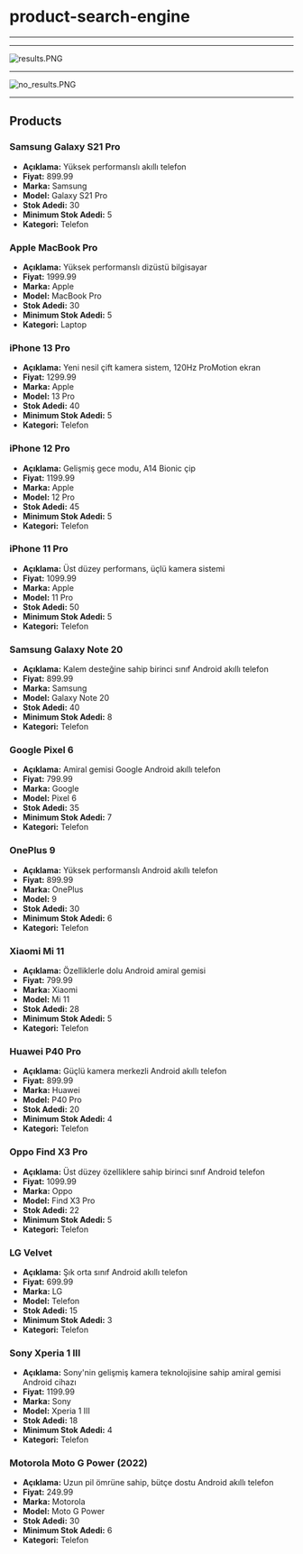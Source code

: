 # product-search-engine

------------------------------------------------------------------------------------------------------------------------



------------------------------------------------------------------------------------------------------------------------

![results.PNG](..%2F..%2Fresults.PNG)

------------------------------------------------------------------------------------------------------------------------

![no_results.PNG](..%2F..%2Fno_results.PNG)

------------------------------------------------------------------------------------------------------------------------

## Products

### Samsung Galaxy S21 Pro
- **Açıklama:** Yüksek performanslı akıllı telefon
- **Fiyat:** 899.99
- **Marka:** Samsung
- **Model:** Galaxy S21 Pro
- **Stok Adedi:** 30
- **Minimum Stok Adedi:** 5
- **Kategori:** Telefon

### Apple MacBook Pro
- **Açıklama:** Yüksek performanslı dizüstü bilgisayar
- **Fiyat:** 1999.99
- **Marka:** Apple
- **Model:** MacBook Pro
- **Stok Adedi:** 30
- **Minimum Stok Adedi:** 5
- **Kategori:** Laptop

### iPhone 13 Pro
- **Açıklama:** Yeni nesil çift kamera sistem, 120Hz ProMotion ekran
- **Fiyat:** 1299.99
- **Marka:** Apple
- **Model:** 13 Pro
- **Stok Adedi:** 40
- **Minimum Stok Adedi:** 5
- **Kategori:** Telefon

### iPhone 12 Pro
- **Açıklama:** Gelişmiş gece modu, A14 Bionic çip
- **Fiyat:** 1199.99
- **Marka:** Apple
- **Model:** 12 Pro
- **Stok Adedi:** 45
- **Minimum Stok Adedi:** 5
- **Kategori:** Telefon

### iPhone 11 Pro
- **Açıklama:** Üst düzey performans, üçlü kamera sistemi
- **Fiyat:** 1099.99
- **Marka:** Apple
- **Model:** 11 Pro
- **Stok Adedi:** 50
- **Minimum Stok Adedi:** 5
- **Kategori:** Telefon

### Samsung Galaxy Note 20
- **Açıklama:** Kalem desteğine sahip birinci sınıf Android akıllı telefon
- **Fiyat:** 899.99
- **Marka:** Samsung
- **Model:** Galaxy Note 20
- **Stok Adedi:** 40
- **Minimum Stok Adedi:** 8
- **Kategori:** Telefon

### Google Pixel 6
- **Açıklama:** Amiral gemisi Google Android akıllı telefon
- **Fiyat:** 799.99
- **Marka:** Google
- **Model:** Pixel 6
- **Stok Adedi:** 35
- **Minimum Stok Adedi:** 7
- **Kategori:** Telefon

### OnePlus 9
- **Açıklama:** Yüksek performanslı Android akıllı telefon
- **Fiyat:** 899.99
- **Marka:** OnePlus
- **Model:** 9
- **Stok Adedi:** 30
- **Minimum Stok Adedi:** 6
- **Kategori:** Telefon

### Xiaomi Mi 11
- **Açıklama:** Özelliklerle dolu Android amiral gemisi
- **Fiyat:** 799.99
- **Marka:** Xiaomi
- **Model:** Mi 11
- **Stok Adedi:** 28
- **Minimum Stok Adedi:** 5
- **Kategori:** Telefon

### Huawei P40 Pro
- **Açıklama:** Güçlü kamera merkezli Android akıllı telefon
- **Fiyat:** 899.99
- **Marka:** Huawei
- **Model:** P40 Pro
- **Stok Adedi:** 20
- **Minimum Stok Adedi:** 4
- **Kategori:** Telefon

### Oppo Find X3 Pro
- **Açıklama:** Üst düzey özelliklere sahip birinci sınıf Android telefon
- **Fiyat:** 1099.99
- **Marka:** Oppo
- **Model:** Find X3 Pro
- **Stok Adedi:** 22
- **Minimum Stok Adedi:** 5
- **Kategori:** Telefon

### LG Velvet
- **Açıklama:** Şık orta sınıf Android akıllı telefon
- **Fiyat:** 699.99
- **Marka:** LG
- **Model:** Telefon
- **Stok Adedi:** 15
- **Minimum Stok Adedi:** 3
- **Kategori:** Telefon

### Sony Xperia 1 III
- **Açıklama:** Sony'nin gelişmiş kamera teknolojisine sahip amiral gemisi Android cihazı
- **Fiyat:** 1199.99
- **Marka:** Sony
- **Model:** Xperia 1 III
- **Stok Adedi:** 18
- **Minimum Stok Adedi:** 4
- **Kategori:** Telefon

### Motorola Moto G Power (2022)
- **Açıklama:** Uzun pil ömrüne sahip, bütçe dostu Android akıllı telefon
- **Fiyat:** 249.99
- **Marka:** Motorola
- **Model:** Moto G Power
- **Stok Adedi:** 30
- **Minimum Stok Adedi:** 6
- **Kategori:** Telefon
